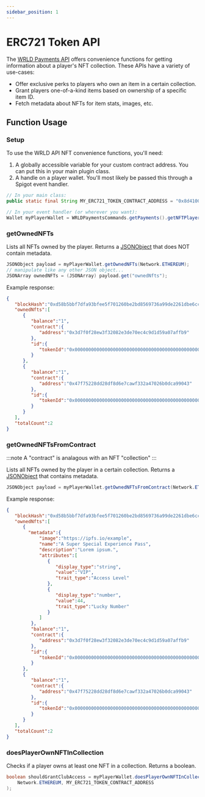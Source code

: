 ```yaml
---
sidebar_position: 1
---
```


# ERC721 Token API

The [WRLD Payments API](http://localhost:3000/payments/wrld-payments-api) offers convenience functions for getting information about a player's NFT collection. These APIs have a variety of use-cases:
- Offer exclusive perks to players who own an item in a certain collection.
- Grant players one-of-a-kind items based on ownership of a specific item ID.
- Fetch metadata about NFTs for item stats, images, etc.

## Function Usage
### Setup
To use the WRLD API NFT convenience functions, you'll need:
1. A globally accessible variable for your custom contract address. You can put this in your main plugin class.
2. A handle on a player wallet. You'll most likely be passed this through a Spigot event handler.
```java
// In your main class:
public static final String MY_ERC721_TOKEN_CONTRACT_ADDRESS = "0x8d4100897447d173289560bc85c5c432be4f44e4";

// In your event handler (or wherever you want):
Wallet myPlayerWallet = WRLDPaymentsCommands.getPayments().getNFTPlayer((Player) sender).getPrimaryWallet()
```

### getOwnedNFTs
Lists all NFTs owned by the player. Returns a [JSONObject](https://stackoverflow.com/questions/5015844/parsing-json-object-in-java) that does NOT contain metadata.
```java
JSONObject payload = myPlayerWallet.getOwnedNFTs(Network.ETHEREUM);
// manipulate like any other JSON object...
JSONArray ownedNFTs = (JSONArray) payload.get("ownedNfts");
```
Example response:
```json
{
   "blockHash":"0xd58b5bbf7dfa93bfee5f701260be2bd8569736a99de2261dbe6cceee377a06d6",
   "ownedNfts":[
      {
         "balance":"1",
         "contract":{
            "address":"0x3d7f0f28ew3f32082e3de70ec4c9d1d59a07affb9"
         },
         "id":{
            "tokenId":"0x000000000000000000000000000000000000000000000000000000000000a5cc"
         }
      },
      {
         "balance":"1",
         "contract":{
            "address":"0x47f75228dd28df8d6e7cawf332a47026b0dca99043"
         },
         "id":{
            "tokenId":"0x00000000000000000000000000000000000000000000000000000000000003bc"
         }
      }
   ],
   "totalCount":2
}
```

### getOwnedNFTsFromContract

:::note
A "contract" is analagous with an NFT "collection"
:::

Lists all NFTs owned by the player in a certain collection. Returns a [JSONObject](https://stackoverflow.com/questions/5015844/parsing-json-object-in-java) that contains metadata.
```java
JSONObject payload = myPlayerWallet.getOwnedNFTsFromContract(Network.ETHEREUM, MY_ERC721_TOKEN_CONTRACT_ADDRESS);
```
Example response:
```json
{
   "blockHash":"0xd58b5bbf7dfa93bfee5f701260be2bd8569736a99de2261dbe6cceee377a06d6",
   "ownedNfts":[
      {
        "metadata":{
            "image":"https://ipfs.io/example",
            "name":"A Super Special Experience Pass",
            "description":"Lorem ipsum.",
            "attributes":[
               {
                  "display_type":"string",
                  "value":"VIP",
                  "trait_type":"Access Level"
               },
               {
                  "display_type":"number",
                  "value":44,
                  "trait_type":"Lucky Number"
               }
            ]
         },
         "balance":"1",
         "contract":{
            "address":"0x3d7f0f28ew3f32082e3de70ec4c9d1d59a07affb9"
         },
         "id":{
            "tokenId":"0x000000000000000000000000000000000000000000000000000000000000a5cc"
         }
      },
      {
         "balance":"1",
         "contract":{
            "address":"0x47f75228dd28df8d6e7cawf332a47026b0dca99043"
         },
         "id":{
            "tokenId":"0x00000000000000000000000000000000000000000000000000000000000003bc"
         }
      }
   ],
   "totalCount":2
}

```

### doesPlayerOwnNFTInCollection
Checks if a player owns at least one NFT in a collection. Returns a boolean.
```java
boolean shouldGrantClubAccess = myPlayerWallet.doesPlayerOwnNFTInCollection(
    Network.ETHEREUM, MY_ERC721_TOKEN_CONTRACT_ADDRESS
);
```
